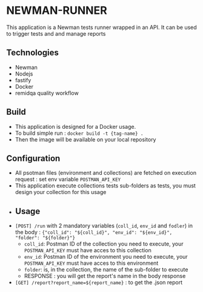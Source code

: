 # NEWMAN-RUNNER

This application is a Newman tests runner wrapped in an API. It can be used to trigger tests and and manage reports

## Technologies
- Newman
- Nodejs
- fastify
- Docker
- remidqa quality workflow

## Build
- This application is designed for a Docker usage.
- To build simple run : ```docker build -t {tag-name} .```
- Then the image will be available on your local repository

## Configuration
- All psotman files (environment and collections) are fetched on execution request : set env variable ```POSTMAN_API_KEY```
- This application execute collections tests sub-folders as tests, you must design your collection for this usage
- 
  ## Usage
- ```[POST] /run``` with 2 mandatory variables (```coll_id```, ```env_id``` and ```fodler```) in the body : ```{"coll_id": "${coll_id}", "env_id": "${env_id}", "folder": "${folder}"}```
    - ```coll_id```: Postman ID of the collection you need to execute, your ```POSTMAN_API_KEY``` must have acces to this collection
    - ```env_id```: Postman ID of the environment you need to execute, your ```POSTMAN_API_KEY``` must have acces to this environment
    - ```folder```: is, in the collection, the name of the sub-folder to execute
    - RESPONSE : you will get the report's name in the body response
- ```[GET] /report?report_name=${report_name}``` : to get the .json report
